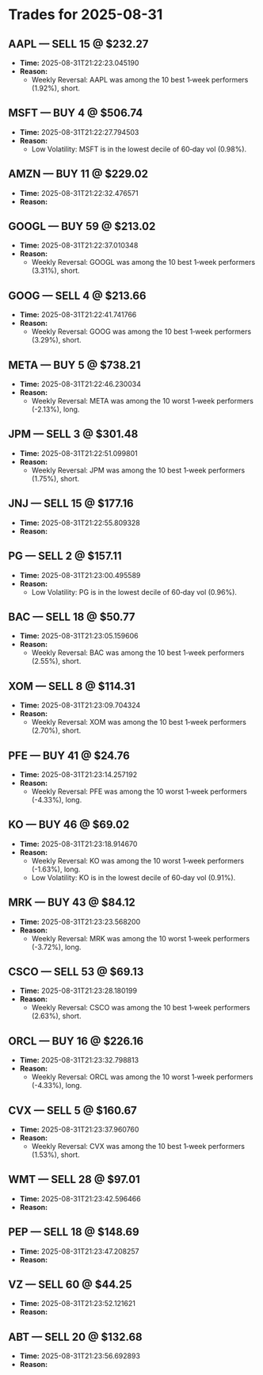 # Trades for 2025-08-31

## AAPL — SELL 15 @ $232.27
- **Time:** 2025-08-31T21:22:23.045190
- **Reason:**
  - Weekly Reversal: AAPL was among the 10 best 1‑week performers (1.92%), short.

## MSFT — BUY 4 @ $506.74
- **Time:** 2025-08-31T21:22:27.794503
- **Reason:**
  - Low Volatility: MSFT is in the lowest decile of 60‑day vol (0.98%).

## AMZN — BUY 11 @ $229.02
- **Time:** 2025-08-31T21:22:32.476571
- **Reason:**

## GOOGL — BUY 59 @ $213.02
- **Time:** 2025-08-31T21:22:37.010348
- **Reason:**
  - Weekly Reversal: GOOGL was among the 10 best 1‑week performers (3.31%), short.

## GOOG — SELL 4 @ $213.66
- **Time:** 2025-08-31T21:22:41.741766
- **Reason:**
  - Weekly Reversal: GOOG was among the 10 best 1‑week performers (3.29%), short.

## META — BUY 5 @ $738.21
- **Time:** 2025-08-31T21:22:46.230034
- **Reason:**
  - Weekly Reversal: META was among the 10 worst 1‑week performers (-2.13%), long.

## JPM — SELL 3 @ $301.48
- **Time:** 2025-08-31T21:22:51.099801
- **Reason:**
  - Weekly Reversal: JPM was among the 10 best 1‑week performers (1.75%), short.

## JNJ — SELL 15 @ $177.16
- **Time:** 2025-08-31T21:22:55.809328
- **Reason:**

## PG — SELL 2 @ $157.11
- **Time:** 2025-08-31T21:23:00.495589
- **Reason:**
  - Low Volatility: PG is in the lowest decile of 60‑day vol (0.96%).

## BAC — SELL 18 @ $50.77
- **Time:** 2025-08-31T21:23:05.159606
- **Reason:**
  - Weekly Reversal: BAC was among the 10 best 1‑week performers (2.55%), short.

## XOM — SELL 8 @ $114.31
- **Time:** 2025-08-31T21:23:09.704324
- **Reason:**
  - Weekly Reversal: XOM was among the 10 best 1‑week performers (2.70%), short.

## PFE — BUY 41 @ $24.76
- **Time:** 2025-08-31T21:23:14.257192
- **Reason:**
  - Weekly Reversal: PFE was among the 10 worst 1‑week performers (-4.33%), long.

## KO — BUY 46 @ $69.02
- **Time:** 2025-08-31T21:23:18.914670
- **Reason:**
  - Weekly Reversal: KO was among the 10 worst 1‑week performers (-1.63%), long.
  - Low Volatility: KO is in the lowest decile of 60‑day vol (0.91%).

## MRK — BUY 43 @ $84.12
- **Time:** 2025-08-31T21:23:23.568200
- **Reason:**
  - Weekly Reversal: MRK was among the 10 worst 1‑week performers (-3.72%), long.

## CSCO — SELL 53 @ $69.13
- **Time:** 2025-08-31T21:23:28.180199
- **Reason:**
  - Weekly Reversal: CSCO was among the 10 best 1‑week performers (2.63%), short.

## ORCL — BUY 16 @ $226.16
- **Time:** 2025-08-31T21:23:32.798813
- **Reason:**
  - Weekly Reversal: ORCL was among the 10 worst 1‑week performers (-4.33%), long.

## CVX — SELL 5 @ $160.67
- **Time:** 2025-08-31T21:23:37.960760
- **Reason:**
  - Weekly Reversal: CVX was among the 10 best 1‑week performers (1.53%), short.

## WMT — SELL 28 @ $97.01
- **Time:** 2025-08-31T21:23:42.596466
- **Reason:**

## PEP — SELL 18 @ $148.69
- **Time:** 2025-08-31T21:23:47.208257
- **Reason:**

## VZ — SELL 60 @ $44.25
- **Time:** 2025-08-31T21:23:52.121621
- **Reason:**

## ABT — SELL 20 @ $132.68
- **Time:** 2025-08-31T21:23:56.692893
- **Reason:**

